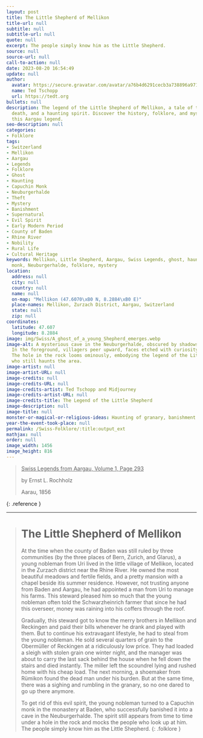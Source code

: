 ```yaml
---
layout: post
title: The Little Shepherd of Mellikon
title-url: null
subtitle: null
subtitle-url: null
quote: null
excerpt: The people simply know him as the Little Shepherd.
source: null
source-url: null
call-to-action: null
date: 2023-08-20 16:54:49
update: null
author:
  avatar: https://secure.gravatar.com/avatar/a76b4d6291cecb3a738896a971bfb903?s=512&d=mp&r=g
  name: Ted Tschopp
  url: https://tedt.org
bullets: null
description: The legend of the Little Shepherd of Mellikon, a tale of theft, sudden
  death, and a haunting spirit. Discover the history, folklore, and mystery that surround
  this Aargau legend.
seo-description: null
categories:
- Folklore
tags:
- Switzerland
- Mellikon
- Aargau
- Legends
- Folklore
- Ghost
- Haunting
- Capuchin Monk
- Neuburgerhalde
- Theft
- Mystery
- Banishment
- Supernatural
- Evil Spirit
- Early Modern Period
- County of Baden
- Rhine River
- Nobility
- Rural Life
- Cultural Heritage
keywords: Mellikon, Little Shepherd, Aargau, Swiss Legends, ghost, haunting, Capuchin
  monk, Neuburgerhalde, folklore, mystery
location:
  address: null
  city: null
  country: null
  name: null
  on-map: "Mellikon (47.6070\xB0 N, 8.2884\xB0 E)"
  place-names: Mellikon, Zurzach District, Aargau, Switzerland
  state: null
  zip: null
coordinates:
  latitude: 47.607
  longitude: 8.2884
image: img/Swiss/A_ghost_of_a_young_Shepherd_emerges.webp
image-alt: A mysterious cave in the Neuburgerhalde, obscured by shadows and mist.
  In the foreground, villagers peer upward, faces etched with curiosity and fear.
  The hole in the rock looms ominously, embodying the legend of the Little Shepherd
  who still haunts the area.
image-artist: null
image-artist-URL: null
image-credits: null
image-credits-URL: null
image-credits-artist: Ted Tschopp and Midjourney
image-credits-artist-URL: null
image-credits-title: The Legend of the Little Shepherd
image-description: null
image-title: null
monster-or-magical-or-religious-ideas: Haunting of granary, banishment of spirit
year-the-event-took-place: null
permalink: /Swiss-Folklore/:title:output_ext
mathjax: null
order: null
image_width: 1456
image_height: 816
---
```

> <ins>Swiss Legends from Aargau, Volume 1, Page 293</ins>
> 
> by Ernst L. Rochholz
> 
> Aarau, 1856
>
{: .reference }

---

> # The Little Shepherd of Mellikon
> 
> At the time when the county of Baden was still ruled by three communities (by the three places of Bern, Zurich, and Glarus), a young nobleman from Uri lived in the little village of Mellikon, located in the Zurzach district near the Rhine River. He owned the most beautiful meadows and fertile fields, and a pretty mansion with a chapel beside itis summer residence. However, not trusting anyone from Baden and Aargau, he had appointed a man from Uri to manage his farms. This steward pleased him so much that the young nobleman often told the Schwarzheinrich farmer that since he had this overseer, money was raining into his coffers through the roof.
>
> Gradually, this steward got to know the merry brothers in Mellikon and Reckingen and paid their bills whenever he drank and played with them. But to continue his extravagant lifestyle, he had to steal from the young nobleman. He sold several quarters of grain to the Obermüller of Reckingen at a ridiculously low price. They had loaded a sleigh with stolen grain one winter night, and the manager was about to carry the last sack behind the house when he fell down the stairs and died instantly. The miller left the scoundrel lying and rushed home with his cheap load. The next morning, a shoemaker from Rümikon found the dead man under his burden. But at the same time, there was a sighing and rumbling in the granary, so no one dared to go up there anymore.
>
>To get rid of this evil spirit, the young nobleman turned to a Capuchin monk in the monastery at Baden, who successfully banished it into a cave in the Neuburgerhalde. The spirit still appears from time to time under a hole in the rock and mocks the people who look up at him. The people simply know him as the Little Shepherd.
{: .folklore }
